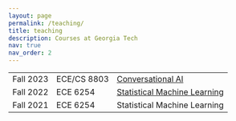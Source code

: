 ```yaml
---
layout: page
permalink: /teaching/
title: teaching
description: Courses at Georgia Tech
nav: true
nav_order: 2
---
```


<table class="table table-borderless table-hover text-left">
<tbody id="myTable">

<tr class="d-flex">
<td class="col-2">Fall 2023</td>
<td class="col-3"><a class=""> ECE/CS 8803</a></td>
<td class="col-8"><a href='https://drive.google.com/file/d/14Z-T_DqyWyklN0lkUoSDu9ldm1ZCyU3L/view?usp=drive_link'>Conversational AI</a></td>
<!--<td class="col-8"><a class=""> Conversational AI </a></td> -->
</tr>

<tr class="d-flex">
<td class="col-2">Fall 2022</td>
<td class="col-3"><a class=""> ECE 6254</a></td>
<td class="col-8"><a href='https://drive.google.com/file/d/1BD54KVPk-c4ko8dBAnSw41WPp047CytI/view?usp=drive_link'> Statistical Machine Learning </a></td>
</tr>

<tr class="d-flex">
<td class="col-2">Fall 2021</td>
<td class="col-3"><a class=""> ECE 6254</a></td>
<td class="col-8"><a class=""> Statistical Machine Learning </a></td>
</tr>

</tbody>
</table>
